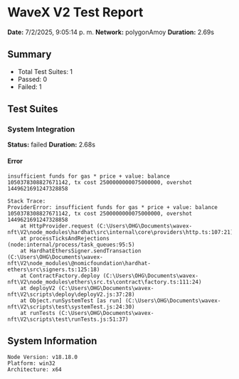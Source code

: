 # WaveX V2 Test Report

**Date:** 7/2/2025, 9:05:14 p. m.
**Network:** polygonAmoy
**Duration:** 2.69s

## Summary

- Total Test Suites: 1
- Passed: 0
- Failed: 1

## Test Suites

### System Integration

**Status:** failed
**Duration:** 2.68s

#### Error
```
insufficient funds for gas * price + value: balance 1050378308827671142, tx cost 2500000000075000000, overshot 1449621691247328858

Stack Trace:
ProviderError: insufficient funds for gas * price + value: balance 1050378308827671142, tx cost 2500000000075000000, overshot 1449621691247328858
    at HttpProvider.request (C:\Users\OHG\Documents\wavex-nft\V2\node_modules\hardhat\src\internal\core\providers\http.ts:107:21)
    at processTicksAndRejections (node:internal/process/task_queues:95:5)
    at HardhatEthersSigner.sendTransaction (C:\Users\OHG\Documents\wavex-nft\V2\node_modules\@nomicfoundation\hardhat-ethers\src\signers.ts:125:18)
    at ContractFactory.deploy (C:\Users\OHG\Documents\wavex-nft\V2\node_modules\ethers\src.ts\contract\factory.ts:111:24)
    at deployV2 (C:\Users\OHG\Documents\wavex-nft\V2\scripts\deploy\deployV2.js:37:28)
    at Object.runSystemTest [as run] (C:\Users\OHG\Documents\wavex-nft\V2\scripts\test\systemTest.js:24:30)
    at runTests (C:\Users\OHG\Documents\wavex-nft\V2\scripts\test\runTests.js:51:37)
```

## System Information

```
Node Version: v18.18.0
Platform: win32
Architecture: x64
```